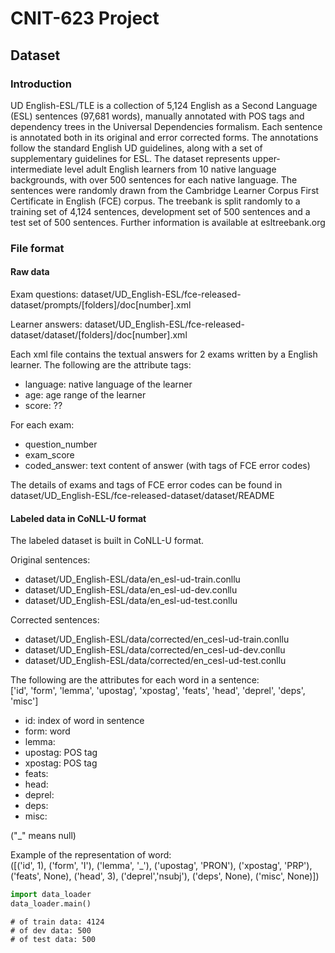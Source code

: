 # CNIT-623 Project


## Dataset

### Introduction

UD English-ESL/TLE is a collection of 5,124 English as a Second Language (ESL) sentences (97,681 words), manually annotated with POS tags and dependency trees in the Universal Dependencies formalism. Each sentence is annotated both in its original and error corrected forms. The annotations follow the standard English UD guidelines, along with a set of supplementary guidelines for ESL. The dataset represents upper-intermediate level adult English learners from 10 native language backgrounds, with over 500 sentences for each native language. The sentences were randomly drawn from the Cambridge Learner Corpus First Certificate in English (FCE) corpus. The treebank is split randomly to a training set of 4,124 sentences, development set of 500 sentences and a test set of 500 sentences. Further information is available at esltreebank.org

### File format

#### Raw data

Exam questions:
dataset/UD_English-ESL/fce-released-dataset/prompts/[folders]/doc[number].xml

Learner answers:
dataset/UD_English-ESL/fce-released-dataset/dataset/[folders]/doc[number].xml

Each xml file contains the textual answers for 2 exams written by a English learner. The following are the attribute tags:
- language: native language of the learner
- age: age range of the learner
- score: ??

For each exam:
- question_number
- exam_score
- coded_answer: text content of answer (with tags of FCE error codes)

The details of exams and tags of FCE error codes can be found in dataset/UD_English-ESL/fce-released-dataset/dataset/README

#### Labeled data in CoNLL-U format

The labeled dataset is built in CoNLL-U format.

Original sentences:  
- dataset/UD_English-ESL/data/en_esl-ud-train.conllu  
- dataset/UD_English-ESL/data/en_esl-ud-dev.conllu  
- dataset/UD_English-ESL/data/en_esl-ud-test.conllu  

Corrected sentences:  
- dataset/UD_English-ESL/data/corrected/en_cesl-ud-train.conllu  
- dataset/UD_English-ESL/data/corrected/en_cesl-ud-dev.conllu  
- dataset/UD_English-ESL/data/corrected/en_cesl-ud-test.conllu  


The following are the attributes for each word in a sentence:  
['id', 'form', 'lemma', 'upostag', 'xpostag', 'feats', 'head', 'deprel', 'deps', 'misc']

- id: index of word in sentence  
- form: word  
- lemma:  
- upostag: POS tag  
- xpostag: POS tag  
- feats:  
- head:  
- deprel:  
- deps:  
- misc:

("_" means null)

Example of the representation of word:  
([('id', 1), ('form', 'I'), ('lemma', '_'), ('upostag', 'PRON'), ('xpostag', 'PRP'), ('feats', None), ('head', 3), ('deprel','nsubj'), ('deps', None), ('misc', None)])




```python
import data_loader
data_loader.main()
```

    # of train data: 4124
    # of dev data: 500
    # of test data: 500
